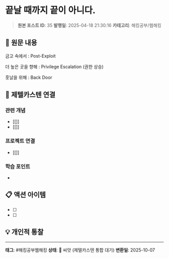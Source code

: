 # 끝날 때까지 끝이 아니다.

> **원본 포스트 ID**: 35
> **발행일**: 2025-04-18 21:30:16
> **카테고리**: 해킹공부/웹해킹

## 📝 원문 내용

금고 속에서 : Post-Exploit

더 높은 곳을 향해 : Privilege Escalation (권한 상승)

훗날을 위해 : Back Door


## 🔗 제텔카스텐 연결

### 관련 개념
- [[]]
- [[]]

### 프로젝트 연결
- [[]]

### 학습 포인트
-

## 📋 액션 아이템
- [ ]
- [ ]

## 💡 개인적 통찰



---

**태그**: #해킹공부웹해킹
**상태**: 🌱 씨앗 (제텔카스텐 통합 대기)
**변환일**: 2025-10-07
